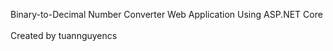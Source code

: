 Binary-to-Decimal Number Converter Web Application Using ASP.NET Core<br><br>
Created by tuannguyencs
